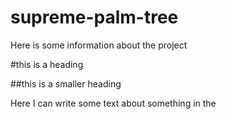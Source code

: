 # supreme-palm-tree

Here is some information about the project

#this is a heading

##this is a smaller heading

Here I can write some text about something in the
